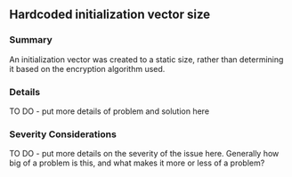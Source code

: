 ## Hardcoded initialization vector size

### Summary
An initialization vector was created to a static size, rather than determining it based on the encryption algorithm used.

### Details
TO DO - put more details of problem and solution here

### Severity Considerations
TO DO - put more details on the severity of the issue here.  Generally how big of a problem is this, and what makes it more or less of a problem?

